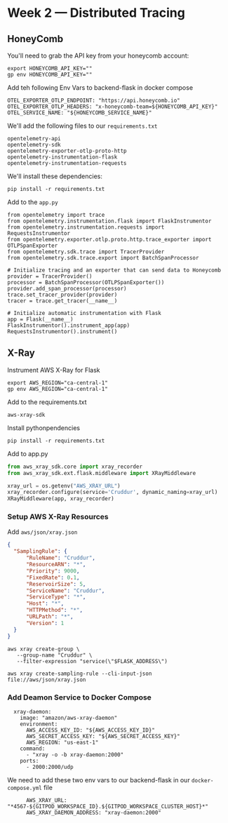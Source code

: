 # Week 2 — Distributed Tracing

## HoneyComb
You'll need to grab the API key from your honeycomb account:
```
export HONEYCOMB_API_KEY=""
gp env HONEYCOMB_API_KEY=""
```

Add teh following Env Vars to backend-flask in docker compose
```
OTEL_EXPORTER_OTLP_ENDPOINT: "https://api.honeycomb.io"
OTEL_EXPORTER_OTLP_HEADERS: "x-honeycomb-team=${HONEYCOMB_API_KEY}"
OTEL_SERVICE_NAME: "${HONEYCOMB_SERVICE_NAME}"
```
We'll add the following files to our ``requirements.txt``
```
opentelemetry-api 
opentelemetry-sdk 
opentelemetry-exporter-otlp-proto-http 
opentelemetry-instrumentation-flask 
opentelemetry-instrumentation-requests
```
We'll install these dependencies:
```
pip install -r requirements.txt
```
Add to the ``app.py``
```
from opentelemetry import trace
from opentelemetry.instrumentation.flask import FlaskInstrumentor
from opentelemetry.instrumentation.requests import RequestsInstrumentor
from opentelemetry.exporter.otlp.proto.http.trace_exporter import OTLPSpanExporter
from opentelemetry.sdk.trace import TracerProvider
from opentelemetry.sdk.trace.export import BatchSpanProcessor
```
```
# Initialize tracing and an exporter that can send data to Honeycomb
provider = TracerProvider()
processor = BatchSpanProcessor(OTLPSpanExporter())
provider.add_span_processor(processor)
trace.set_tracer_provider(provider)
tracer = trace.get_tracer(__name__)
```
```
# Initialize automatic instrumentation with Flask
app = Flask(__name__)
FlaskInstrumentor().instrument_app(app)
RequestsInstrumentor().instrument()
```

## X-Ray
Instrument AWS X-Ray for Flask
```
export AWS_REGION="ca-central-1"
gp env AWS_REGION="ca-central-1"
```
Add to the requirements.txt
```
aws-xray-sdk
```
Install pythonpendencies
```
pip install -r requirements.txt
```
Add to app.py
```py
from aws_xray_sdk.core import xray_recorder
from aws_xray_sdk.ext.flask.middleware import XRayMiddleware

xray_url = os.getenv("AWS_XRAY_URL")
xray_recorder.configure(service='Cruddur', dynamic_naming=xray_url)
XRayMiddleware(app, xray_recorder)
```
### Setup AWS X-Ray Resources
Add ``aws/json/xray.json``
```json
{
  "SamplingRule": {
      "RuleName": "Cruddur",
      "ResourceARN": "*",
      "Priority": 9000,
      "FixedRate": 0.1,
      "ReservoirSize": 5,
      "ServiceName": "Cruddur",
      "ServiceType": "*",
      "Host": "*",
      "HTTPMethod": "*",
      "URLPath": "*",
      "Version": 1
  }
}
```
```
aws xray create-group \
   --group-name "Cruddur" \
   --filter-expression "service(\"$FLASK_ADDRESS\")
```
```
aws xray create-sampling-rule --cli-input-json file://aws/json/xray.json
```
### Add Deamon Service to Docker Compose
```
  xray-daemon:
    image: "amazon/aws-xray-daemon"
    environment:
      AWS_ACCESS_KEY_ID: "${AWS_ACCESS_KEY_ID}"
      AWS_SECRET_ACCESS_KEY: "${AWS_SECRET_ACCESS_KEY}"
      AWS_REGION: "us-east-1"
    command:
      - "xray -o -b xray-daemon:2000"
    ports:
      - 2000:2000/udp
```
We need to add these two env vars to our backend-flask in our ``docker-compose.yml`` file
```
      AWS_XRAY_URL: "*4567-${GITPOD_WORKSPACE_ID}.${GITPOD_WORKSPACE_CLUSTER_HOST}*"
      AWS_XRAY_DAEMON_ADDRESS: "xray-daemon:2000"
```
